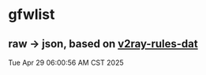 # gfwlist
## raw -> json, based on [v2ray-rules-dat](https://github.com/Loyalsoldier/v2ray-rules-dat)
Tue Apr 29 06:00:56 AM CST 2025

